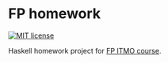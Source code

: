 # FP homework

[![MIT license](https://img.shields.io/badge/license-MIT-blue.svg)](https://github.com/Tindarid/fp-homework/blob/master/LICENSE)

Haskell homework project for [FP ITMO course](https://github.com/jagajaga/FP-course-ITMO).
